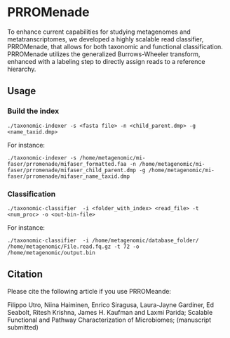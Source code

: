 # PRROMenade

To enhance current capabilities for studying metagenomes and metatranscriptomes, we developed a highly scalable read classifier, PRROMenade, that allows for both taxonomic and functional classification. PRROMenade utilizes the generalized Burrows-Wheeler transform, enhanced with a labeling step to directly assign reads to a reference hierarchy.

## Usage

### Build the index

` ./taxonomic-indexer -s <fasta file> -n <child_parent.dmp> -g <name_taxid.dmp> `
                                                                                  
For instance:

` ./taxonomic-indexer -s /home/metagenomic/mi-faser/prromenade/mifaser_formatted.faa -n /home/metagenomic/mi-faser/prromenade/mifaser_child_parent.dmp -g /home/metagenomic/mi-faser/prromenade/mifaser_name_taxid.dmp `

### Classification

` ./taxonomic-classifier  -i <folder_with_index> <read_file> -t <num_proc> -o <out-bin-file> `
  
 For instance:
 
` ./taxonomic-classifier  -i /home/metagenomic/database_folder/ /home/metagenomic/File.read.fq.gz -t 72 -o /home/metagenomic/output.bin ` 

## Citation

Please cite the following article if you use PRROMeande:

Filippo Utro, Niina Haiminen, Enrico Siragusa, Laura-Jayne Gardiner, Ed Seabolt, Ritesh Krishna, James H. Kaufman and Laxmi Parida; Scalable Functional and Pathway Characterization of Microbiomes; (manuscript submitted) 
